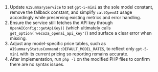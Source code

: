1. Update `AISummaryService` to set `gpt-5-mini` as the sole model constant, remove the fallback constant, and simplify `callOpenAI` usage accordingly while preserving existing metrics and error handling.
2. Ensure the service still fetches the API key through `OpenAIConfig::getApiKey()` (which ultimately calls `get_option('wecoza_openai_api_key')`) and surface a clear error when missing.
3. Adjust any model-specific price tables, such as `AISummaryStatusCommand::DEFAULT_MODEL_RATES`, to reflect only `gpt-5-mini` with its current pricing so reporting remains accurate.
4. After implementation, run `php -l` on the modified PHP files to confirm there are no syntax issues.